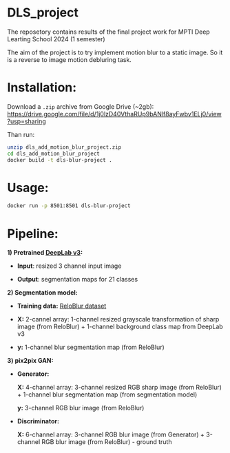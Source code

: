 # DLS_project
The reposetory contains results of the final project work for MPTI Deep Learting School 2024 (1 semester)

The aim of the project is to try implement motion blur to a static image. So it is a reverse to image motion debluring task.


# Installation:

Download a `.zip` archive from Google Drive (~2gb):
https://drive.google.com/file/d/1j0lzD40VthaRUp9bANlf8ayFwbv1ELj0/view?usp=sharing

Than run:
```bash
unzip dls_add_motion_blur_project.zip
cd dls_add_motion_blur_project
docker build -t dls-blur-project .
```
# Usage:
```bash
docker run -p 8501:8501 dls-blur-project
```
# Pipeline:
**1) Pretrained [DeepLab v3](https://pytorch.org/hub/pytorch_vision_deeplabv3_resnet101/):**
   
   - **Input**: resized 3 channel input image
   
   - **Output**: segmentation maps for 21 classes
   
**2) Segmentation model:**
   
   - **Training data:** [ReloBlur dataset](https://leiali.github.io/ReLoBlur_homepage/index.html)
   
   - **X:** 2-cannel array: 1-channel resized grayscale transformation of sharp image (from ReloBlur) + 1-channel background class map from DeepLab v3
   
   - **y:** 1-channel blur segmentation map (from ReloBlur)
     
**3) pix2pix GAN:**

   - **Generator:**

     **X:** 4-channel array: 3-channel resized RGB sharp image (from ReloBlur) + 1-channel blur segmentation map (from segmentation model)

     **y:** 3-channel RGB blur image (from ReloBlur)
   
   - **Discriminator:**

     **X:** 6-channel array: 3-channel RGB blur image (from Generator) + 3-channel RGB blur image (from ReloBlur) - ground truth






